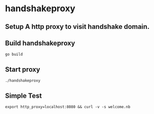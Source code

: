 # handshakeproxy

## Setup A http proxy to visit handshake domain.

## Build handshakeproxy

```shell
go build
```

## Start proxy

```shell
./handshakeproxy 
```

## Simple Test 

```shell
export http_proxy=localhost:8080 && curl -v -s welcome.nb
```
